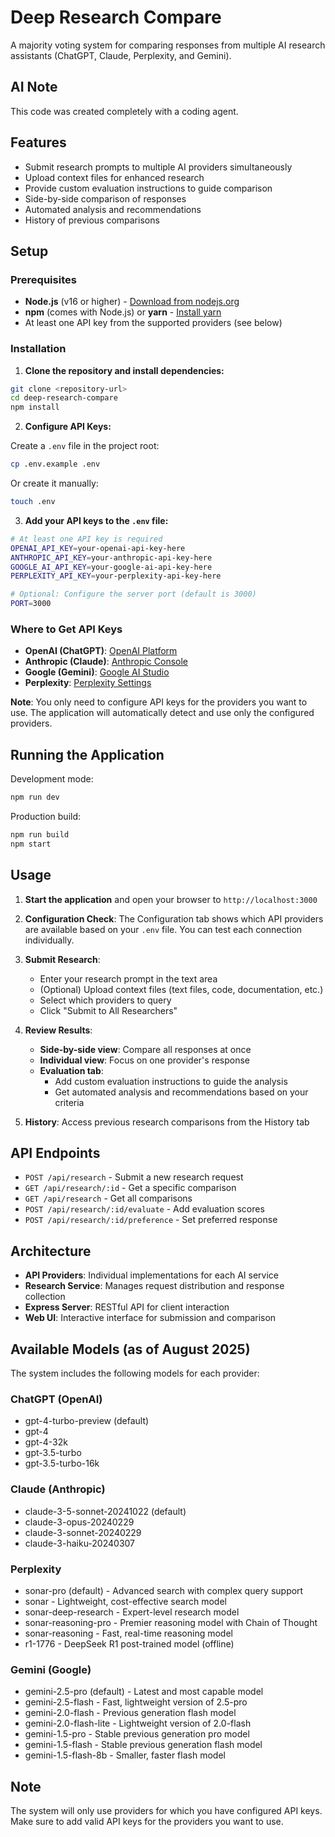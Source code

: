 # Deep Research Compare

A majority voting system for comparing responses from multiple AI research assistants (ChatGPT, Claude, Perplexity, and Gemini).

## AI Note
This code was created completely with a coding agent.

## Features

- Submit research prompts to multiple AI providers simultaneously
- Upload context files for enhanced research
- Provide custom evaluation instructions to guide comparison
- Side-by-side comparison of responses
- Automated analysis and recommendations
- History of previous comparisons

## Setup

### Prerequisites
- **Node.js** (v16 or higher) - [Download from nodejs.org](https://nodejs.org/)
- **npm** (comes with Node.js) or **yarn** - [Install yarn](https://yarnpkg.com/getting-started/install)
- At least one API key from the supported providers (see below)

### Installation

1. **Clone the repository and install dependencies:**
```bash
git clone <repository-url>
cd deep-research-compare
npm install
```

2. **Configure API Keys:**

Create a `.env` file in the project root:
```bash
cp .env.example .env
```

Or create it manually:
```bash
touch .env
```

3. **Add your API keys to the `.env` file:**
```bash
# At least one API key is required
OPENAI_API_KEY=your-openai-api-key-here
ANTHROPIC_API_KEY=your-anthropic-api-key-here
GOOGLE_AI_API_KEY=your-google-ai-api-key-here
PERPLEXITY_API_KEY=your-perplexity-api-key-here

# Optional: Configure the server port (default is 3000)
PORT=3000
```

### Where to Get API Keys

- **OpenAI (ChatGPT)**: [OpenAI Platform](https://platform.openai.com/api-keys)
- **Anthropic (Claude)**: [Anthropic Console](https://console.anthropic.com/)
- **Google (Gemini)**: [Google AI Studio](https://aistudio.google.com/app/apikey)
- **Perplexity**: [Perplexity Settings](https://www.perplexity.ai/settings/api)

**Note**: You only need to configure API keys for the providers you want to use. The application will automatically detect and use only the configured providers.

## Running the Application

Development mode:
```bash
npm run dev
```

Production build:
```bash
npm run build
npm start
```

## Usage

1. **Start the application** and open your browser to `http://localhost:3000`

2. **Configuration Check**: The Configuration tab shows which API providers are available based on your `.env` file. You can test each connection individually.

3. **Submit Research**:
   - Enter your research prompt in the text area
   - (Optional) Upload context files (text files, code, documentation, etc.)
   - Select which providers to query
   - Click "Submit to All Researchers"

4. **Review Results**:
   - **Side-by-side view**: Compare all responses at once
   - **Individual view**: Focus on one provider's response
   - **Evaluation tab**: 
     - Add custom evaluation instructions to guide the analysis
     - Get automated analysis and recommendations based on your criteria

5. **History**: Access previous research comparisons from the History tab

## API Endpoints

- `POST /api/research` - Submit a new research request
- `GET /api/research/:id` - Get a specific comparison
- `GET /api/research` - Get all comparisons
- `POST /api/research/:id/evaluate` - Add evaluation scores
- `POST /api/research/:id/preference` - Set preferred response

## Architecture

- **API Providers**: Individual implementations for each AI service
- **Research Service**: Manages request distribution and response collection
- **Express Server**: RESTful API for client interaction
- **Web UI**: Interactive interface for submission and comparison

## Available Models (as of August 2025)

The system includes the following models for each provider:

### ChatGPT (OpenAI)
- gpt-4-turbo-preview (default)
- gpt-4
- gpt-4-32k
- gpt-3.5-turbo
- gpt-3.5-turbo-16k

### Claude (Anthropic)
- claude-3-5-sonnet-20241022 (default)
- claude-3-opus-20240229
- claude-3-sonnet-20240229
- claude-3-haiku-20240307

### Perplexity
- sonar-pro (default) - Advanced search with complex query support
- sonar - Lightweight, cost-effective search model
- sonar-deep-research - Expert-level research model
- sonar-reasoning-pro - Premier reasoning model with Chain of Thought
- sonar-reasoning - Fast, real-time reasoning model
- r1-1776 - DeepSeek R1 post-trained model (offline)

### Gemini (Google)
- gemini-2.5-pro (default) - Latest and most capable model
- gemini-2.5-flash - Fast, lightweight version of 2.5-pro
- gemini-2.0-flash - Previous generation flash model
- gemini-2.0-flash-lite - Lightweight version of 2.0-flash
- gemini-1.5-pro - Stable previous generation pro model
- gemini-1.5-flash - Stable previous generation flash model
- gemini-1.5-flash-8b - Smaller, faster flash model

## Note

The system will only use providers for which you have configured API keys. Make sure to add valid API keys for the providers you want to use.